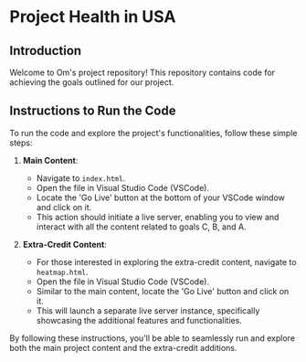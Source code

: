 # Project Health in USA

## Introduction
Welcome to Om's project repository! This repository contains code for achieving the goals outlined for our project.

## Instructions to Run the Code
To run the code and explore the project's functionalities, follow these simple steps:

1. **Main Content**:
   - Navigate to `index.html`.
   - Open the file in Visual Studio Code (VSCode).
   - Locate the 'Go Live' button at the bottom of your VSCode window and click on it.
   - This action should initiate a live server, enabling you to view and interact with all the content related to goals C, B, and A.

2. **Extra-Credit Content**:
   - For those interested in exploring the extra-credit content, navigate to `heatmap.html`.
   - Open the file in Visual Studio Code (VSCode).
   - Similar to the main content, locate the 'Go Live' button and click on it.
   - This will launch a separate live server instance, specifically showcasing the additional features and functionalities.

By following these instructions, you'll be able to seamlessly run and explore both the main project content and the extra-credit additions.


